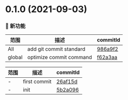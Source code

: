 # 0.1.0 (2021-09-03)

### 🌟 新功能
范围|描述|commitId
--|--|--
 All | add git commit standard | [986a9f2](https://github.com/supermanbin/vueSamples/commit/986a9f2)
 global | optimize commit command | [f62a3aa](https://github.com/supermanbin/vueSamples/commit/f62a3aa)


范围|描述|commitId
--|--|--
 - | first commit | [26af15d](https://github.com/supermanbin/vueSamples/commit/26af15d)
 - | init | [5b2a096](https://github.com/supermanbin/vueSamples/commit/5b2a096)

